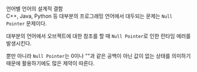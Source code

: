 언어별 언어의 설계적 결함  
C++, Java, Python 등 대부분의 프로그래밍 언어에서 대두되는 문제는 `Null Pointer` 문제이다.

대부분의 언어에서 오브젝트에 대한 참조를 할 때 `Null Pointer`로 인한 런타임 에러를 발생시킨다.

뿐만 아니라 `Null Pointer`는 0이나 ""과 같은 공백이 아닌 값이 없는 상태를 의미하기 때문에 활용하기에도 많은 제약이 따른다.
